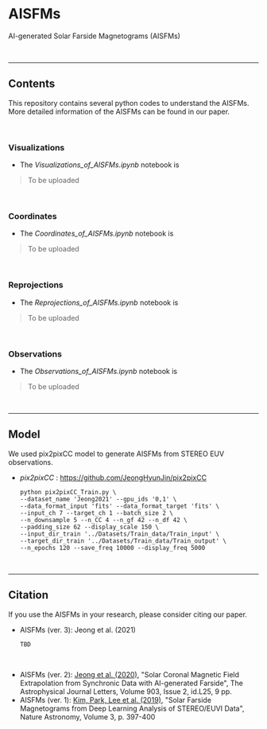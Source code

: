 # AISFMs

AI-generated Solar Farside Magnetograms (AISFMs)

<br/>

------------

## Contents

This repository contains several python codes to understand the AISFMs. More detailed information of the AISFMs can be found in our paper.

<br/>

### Visualizations

* The *Visualizations_of_AISFMs.ipynb* notebook is
> To be uploaded

<br/>

### Coordinates

* The *Coordinates_of_AISFMs.ipynb* notebook is 
> To be uploaded

<br/>

### Reprojections

* The *Reprojections_of_AISFMs.ipynb* notebook is 
> To be uploaded

<br/>

### Observations

* The *Observations_of_AISFMs.ipynb* notebook is 
> To be uploaded

<br/>

------------

## Model

We used pix2pixCC model to generate AISFMs from STEREO EUV observations.

* *pix2pixCC* : https://github.com/JeongHyunJin/pix2pixCC

      python pix2pixCC_Train.py \
      --dataset_name 'Jeong2021' --gpu_ids '0,1' \
      --data_format_input 'fits' --data_format_target 'fits' \
      --input_ch 7 --target_ch 1 --batch_size 2 \
      --n_downsample 5 --n_CC 4 --n_gf 42 --n_df 42 \
      --padding_size 62 --display_scale 150 \
      --input_dir_train '../Datasets/Train_data/Train_input' \
      --target_dir_train '../Datasets/Train_data/Train_output' \
      --n_epochs 120 --save_freq 10000 --display_freq 5000



<br/>

------------

## Citation

If you use the AISFMs in your research, please consider citing our paper.

* AISFMs (ver. 3): Jeong et al. (2021)

      TBD

<br/>

* AISFMs (ver. 2): [Jeong et al. (2020)](https://iopscience.iop.org/article/10.3847/2041-8213/abc255), "Solar Coronal Magnetic Field Extrapolation from Synchronic Data with AI-generated Farside", The Astrophysical Journal Letters, Volume 903, Issue 2, id.L25, 9 pp.
* AISFMs (ver. 1): [Kim, Park, Lee et al. (2019)](https://www.nature.com/articles/s41550-019-0711-5), "Solar Farside Magnetograms from Deep Learning Analysis of STEREO/EUVI Data", Nature Astronomy, Volume 3, p. 397-400
